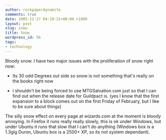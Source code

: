 ```yaml
---
author: rockpaperdynamite
comments: true
date: 2005-12-27 04:10:21+00:00 +1000
layout: post
slug: snow
title: Snow
wordpress_id: 56
tags:
- technology
---
```


Bloody snow. I have two major issues with the proliferation of snow right now:



	
  * Its 30 odd Degrees out side so snow is not something that's really on the books right now

	
  * I shouldn't be being forced to use MTGSalvation.com just so that I can find out when the release date for Guildpact is. (yes I know that the first expansion to a block comes out on the first Friday of February, but I like to be sure about things)


The silly snow effect on every page at wizards.com at the moment is bloody annoying. In Firefox it runs really really slowly, this is ok under Windows, but under Ubuntu it runs that slow that I can't do anything (Windows box is a 1.3gig Duron, Ubuntu box is a 2500+ XP, so its not system dependant).
